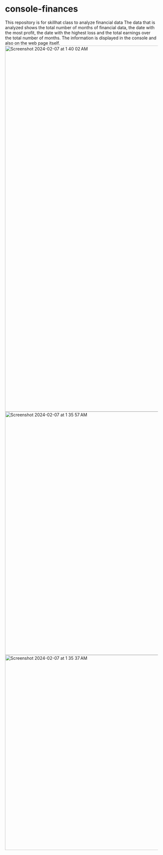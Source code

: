 # console-finances
This repository is for skillhat class to analyze financial data
The data that is analyzed shows the total number of months of financial data, the date with the most profit, the date with the highest loss and the total earnings over the total number of months.
 The information is displayed in the console and also on the web page itself.
<img width="1206" alt="Screenshot 2024-02-07 at 1 40 02 AM" src="https://github.com/KMOBATUSIN/console-finances/assets/156269222/bd4d1724-8797-4c45-9f8f-3d28284288ba">
<img width="802" alt="Screenshot 2024-02-07 at 1 35 57 AM" src="https://github.com/KMOBATUSIN/console-finances/assets/156269222/a4edf108-4916-477e-bd28-22127e15973d">
<img width="643" alt="Screenshot 2024-02-07 at 1 35 37 AM" src="https://github.com/KMOBATUSIN/console-finances/assets/156269222/06e1fe15-cb32-4235-affe-cf0e3743e9b8">
